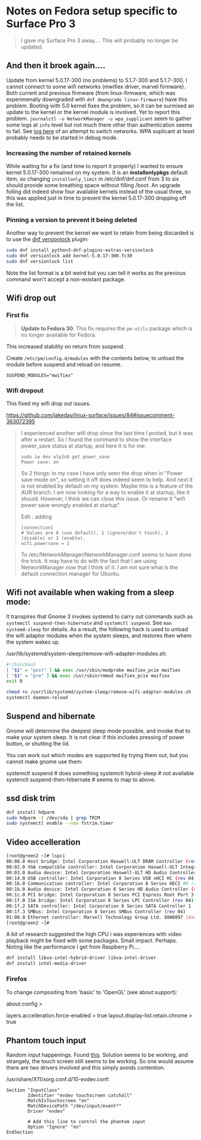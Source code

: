 # Notes on Fedora setup specific to Surface Pro 3

> I gave my Surface Pro 3 away.... This will probably no longer be updated.

## And then it broek again....

Update from kernel 5.0.17-300 (no problems) to 5.1.7-300 and 5.1.7-300, I cannot connect to some wifi networks (mwifiex driver, marvel firmware). Both current and
previous firmware (from linux-firmware, which was experimenally downgraded with `dnf downgrade linux-firmware`) have this problem. Booting with 5.0 kernel
fixes the problem, so it can be surmised an update to the kernel or the kernel module is involved. Yet to report this problem. `journalctl -u NetworkManager -u wpa_supplicant` seem
to gather some logs at `info` level but not much there other than authentication seems to fail. See [log here](log.txt) of an attempt to switch networks. WPA suplicant at least probably needs to be started in debug mode.

### Increasing the number of retained kernels

While waiting for a fix (and time to report it properly) I wanted to ensure kernel 5.0.17-300 remained on my system. It is an **installonlypkgs** default item, so changing `installonly_limit` in /etc/dnf/dnf.conf from 3 to six should provide some breathing space without filling /boot. An upgrade folling did indeed show four available kernels instead of the usual three, so this was applied just in time to prevent the kernel 5.0.17-300 dropping off the list.

### Pinning a version to prevent it being deleted

Another way to prevent the kernel we want to retain from being discarded is to use the [dnf versionlock](https://dnf-plugins-core.readthedocs.io/en/latest/versionlock.html) plugin:

```bash
sudo dnf install python3-dnf-plugins-extras-versionlock
sudo dnf versionlock add kernel-5.0.17-300.fc30
sudo dnf versionlock list
```
Note the list format is a bit weird but you can tell it works as the previous command won't accept a non-existant package.

## Wifi drop out

### First fix

> **Update to Fedora 30**. This fix requires the `pm-utils` package which is no longer available for Fedora.

This increased stability on return from suspend.

Create ``/etc/pm/config.d/modules`` with the contents below, to unload the module before suspend and reload on resume.

```text
SUSPEND_MODULES="mwifiex"
```

### Wifi dropout

This fixed my wifi drop out issues.

https://github.com/jakeday/linux-surface/issues/84#issuecomment-363072395

> I experienced another wifi drop since the last time I posted, but it was after a restart. So I found the command to show the interface power_save status at startup, and here it is for me:
> 
> ```
> sudo iw dev wlp2s0 get power_save
> Power save: on
> ```
> 
> So 2 things: in my case I have only seen the drop when in "Power save mode on", so setting it off does indeed seem to help. And next it is not enabled by default on my system. Maybe this is a feature of the AUR branch.
> I am now looking for a way to enable it at startup, like it should. However, I think we can close this issue. Or rename it "wifi power save wrongly enabled at startup".
> 
> Edit : adding
> 
> ```text
> [connection]
> # Values are 0 (use default), 1 (ignore/don't touch), 2 (disable) or 3 (enable).
> wifi.powersave = 2
> ```

> To /etc/NetworkManager/NetworkManager.conf seems to have done the trick. It may have to do with the fact that I am using NetworkManager now that I think of it. I am not sure what is the default connection manager for Ubuntu.

## Wifi not available when waking from a sleep mode:

It transpires that Gnome 3 invokes systemd to carry out commands such as `systemctl suspend-then-hibernate` and `systemctl suspend`. See `man systemd-sleep` for details. As a result, the following hack is used to unload the wifi adaptor modules when the system sleeps, and restores then whem the system wakes up.

/usr/lib/systemd/system-sleep/remove-wifi-adapter-modules.sh:

```bash
#!/bin/bash
[ "$1" = "post" ] && exec /usr/sbin/modprobe mwifiex_pcie mwifiex
[ "$1" = "pre" ] && exec /usr/sbin/rmmod mwifiex_pcie mwifiex
exit 0
```

```bash
chmod +x /usr/lib/systemd/system-sleep/remove-wifi-adapter-modules.sh
systemctl daemon-reload
```

## Suspend and hibernate

Gnome will determine the deepest sleep mode possible, and invoke that to make your system sleep. It is not clear if this includes pressing of power button, or shutting the lid.

You can work out which modes are supported by trying them out, but you cannot make gnome use them:

systemctl suspend # does something
systemctl hybrid-sleep # not available
systenctl suspend-then-hibernate # seems to map to above.

## ssd disk trim

```bash
dnf install hdparm
sudo hdparm -I /dev/sda | grep TRIM
sudo systemctl enable --now fstrim.timer
```

## Video accelleration

```bash
[root@green2 ~]# lspci
00:00.0 Host bridge: Intel Corporation Haswell-ULT DRAM Controller (rev 09)
00:02.0 VGA compatible controller: Intel Corporation Haswell-ULT Integrated Graphics Controller (rev 09)
00:03.0 Audio device: Intel Corporation Haswell-ULT HD Audio Controller (rev 09)
00:14.0 USB controller: Intel Corporation 8 Series USB xHCI HC (rev 04)
00:16.0 Communication controller: Intel Corporation 8 Series HECI #0 (rev 04)
00:1b.0 Audio device: Intel Corporation 8 Series HD Audio Controller (rev 04)
00:1c.0 PCI bridge: Intel Corporation 8 Series PCI Express Root Port 3 (rev e4)
00:1f.0 ISA bridge: Intel Corporation 8 Series LPC Controller (rev 04)
00:1f.2 SATA controller: Intel Corporation 8 Series SATA Controller 1 [AHCI mode] (rev 04)
00:1f.3 SMBus: Intel Corporation 8 Series SMBus Controller (rev 04)
01:00.0 Ethernet controller: Marvell Technology Group Ltd. 88W8897 [AVASTAR] 802.11ac Wireless
[root@green2 ~]#
```

A bit of research suggested the high CPU i was experiences with video playback might be
fixed with some packages. Small impact. Perhaps. Noting like the performance I get from
Raspberry Pi....

```bash
dnf install libva-intel-hybrid-driver libva-intel-driver
dnf install intel-media-driver
```

### Firefox

To change compositing from 'basic' to 'OpenGL' (see about:support):

about:config >

layers.accelleration.force-enabled > true
layout.display-list.retain.chrome > true

## Phantom touch input

Random input happenings. Found [this](https://www.youtube.com/watch?v=MdmnIG5ZVM4). Solution seems to be working, and strangely, the touch screen still seems to be working. So one would assume there are two drivers involved and this simply avoids contention.

/usr/share/X11/xorg.conf.d/10-evdev.conf:

```text
Section "InputClass"
        Identifier "evdev touchscreen catchall"
        MatchIsTouchscreen "on"
        MatchDevicePath "/dev/input/event*"
        Driver "evdev"

        # Add this line to control the phantom input
        Option "Ignore" "on"
EndSection
```
